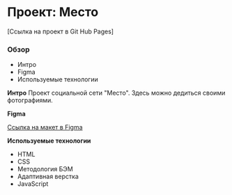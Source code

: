 # Проект: Место

[Ссылка на проект в Git Hub Pages]

### Обзор

* Интро
* Figma
* Используемые технологии

**Интро**
Проект социальной сети "Место". Здесь можно дедиться своими фотографиями.

**Figma**

[Ссылка на макет в Figma](https://www.figma.com/file/2cn9N9jSkmxD84oJik7xL7/JavaScript.-Sprint-4?node-id=0%3A1)

**Используемые технологии**

* HTML
* CSS
* Методология БЭМ
* Адаптивная верстка
* JavaScript